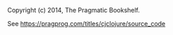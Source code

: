 Copyright (c) 2014, The Pragmatic Bookshelf.

See https://pragprog.com/titles/cjclojure/source_code

